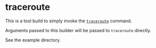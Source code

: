 # traceroute

This is a tool build to simply invoke the
[`traceroute`](https://packages.debian.org/jessie/traceroute) command.

Arguments passed to this builder will be passed to `traceroute` directly.

See the example directory.
